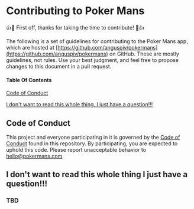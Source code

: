 # Contributing to Poker Mans

:+1::tada: First off, thanks for taking the time to contribute! :tada::+1:

The following is a set of guidelines for contributing to the Poker Mans app, which are hosted at [https://github.com/anguspiv/pokermans](https://github.com/anguspiv/pokermans) on GitHub. These are mostly guidelines, not rules. Use your best judgment, and feel free to propose changes to this document in a pull request.

#### Table Of Contents

[Code of Conduct](#code-of-conduct)

[I don't want to read this whole thing, I just have a question!!!](#i-dont-want-to-read-this-whole-thing-i-just-have-a-question)

## Code of Conduct

This project and everyone participating in it is governed by the [Code of Conduct](./CODE_OF_CONDUCT.md) found in this repository. By participating, you are expected to uphold this code. Please report unacceptable behavior to [hello@pokermans.com](mailto:hello@pokermans.com).

## I don't want to read this whole thing I just have a question!!!

### TBD
